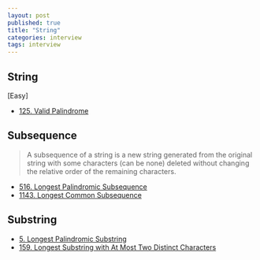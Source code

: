 ```yaml
---
layout: post
published: true
title: "String"
categories: interview
tags: interview 
---
```


## String

[Easy]

- [125. Valid Palindrome](https://leetcode.com/problems/valid-palindrome/)

<script src="https://gist.github.com/yeopoong/4a8fd3bfffa3d329579f0e27af74c5e4.js"></script>

## Subsequence
> A subsequence of a string is a new string generated from the original string with some characters (can be none) deleted without changing the relative order of the remaining characters.

- [516. Longest Palindromic Subsequence](https://leetcode.com/problems/longest-palindromic-subsequence/)
- [1143. Longest Common Subsequence](https://leetcode.com/problems/longest-common-subsequence/)

## Substring

- [5. Longest Palindromic Substring](https://leetcode.com/problems/longest-palindromic-substring)
- [159. Longest Substring with At Most Two Distinct Characters](https://leetcode.com/problems/longest-substring-with-at-most-two-distinct-characters/)